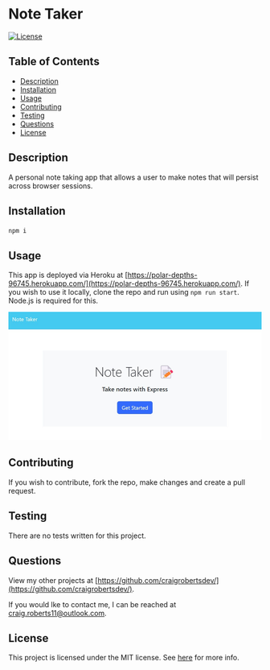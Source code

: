 # Note Taker

[![License](https://img.shields.io/badge/License-MIT-yellow.svg)](https://opensource.org/licenses/MIT)

## Table of Contents

- [Description](#description)
- [Installation](#installation)
- [Usage](#usage)
- [Contributing](#contributing)
- [Testing](#testing)
- [Questions](#questions)
- [License](#license)

## Description

A personal note taking app that allows a user to make notes that will persist across browser sessions.

## Installation

`npm i`

## Usage

This app is deployed via Heroku at [https://polar-depths-96745.herokuapp.com/](https://polar-depths-96745.herokuapp.com/). If you wish to use it locally, clone the repo and run using `npm run start`. Node.js is required for this.

<p align="center">
<img src="https://github.com/craigrobertsdev/note-taker/blob/main/assets/images/screenshot.jpg">
</p>

## Contributing

If you wish to contribute, fork the repo, make changes and create a pull request.

## Testing

There are no tests written for this project.

## Questions

View my other projects at [https://github.com/craigrobertsdev/](https://github.com/craigrobertsdev/).

If you would lke to contact me, I can be reached at [craig.roberts11@outlook.com](mailto:craig.roberts11@outlook.com).

## License

This project is licensed under the MIT license. See [here](https://opensource.org/licenses/MIT) for more info.

